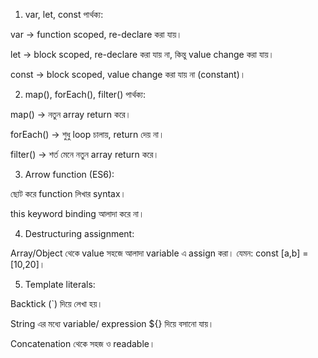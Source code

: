 1) var, let, const পার্থক্য:

var → function scoped, re-declare করা যায়।

let → block scoped, re-declare করা যায় না, কিন্তু value change করা যায়।

const → block scoped, value change করা যায় না (constant)।


2) map(), forEach(), filter() পার্থক্য:

map() → নতুন array return করে।

forEach() → শুধু loop চালায়, return দেয় না।

filter() → শর্ত মেনে নতুন array return করে।


3) Arrow function (ES6):

ছোট করে function লিখার syntax।

this keyword binding আলাদা করে না।


4) Destructuring assignment:

Array/Object থেকে value সহজে আলাদা variable এ assign করা।
যেমন: const [a,b] = [10,20]।


5) Template literals:

Backtick (`) দিয়ে লেখা হয়।

String এর মধ্যে variable/ expression ${} দিয়ে বসানো যায়।

Concatenation থেকে সহজ ও readable।